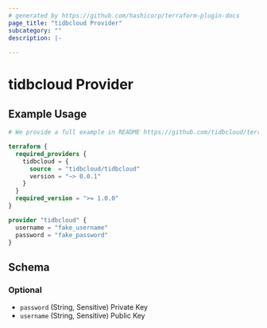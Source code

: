 ```yaml
---
# generated by https://github.com/hashicorp/terraform-plugin-docs
page_title: "tidbcloud Provider"
subcategory: ""
description: |-
  
---
```


# tidbcloud Provider



## Example Usage

```terraform
# We provide a full example in README https://github.com/tidbcloud/terraform-provider-tidbcloud

terraform {
  required_providers {
    tidbcloud = {
      source  = "tidbcloud/tidbcloud"
      version = "~> 0.0.1"
    }
  }
  required_version = ">= 1.0.0"
}

provider "tidbcloud" {
  username = "fake_username"
  password = "fake_password"
}
```

<!-- schema generated by tfplugindocs -->
## Schema

### Optional

- `password` (String, Sensitive) Private Key
- `username` (String, Sensitive) Public Key
